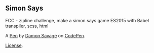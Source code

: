 Simon Says
----------
FCC  - zipline challenge, make a simon says game
ES2015 with Babel transpiler, scss, html

A [Pen](https://codepen.io/damonutes/pen/ZOVmWY) by [Damon Savage](https://codepen.io/damonutes) on [CodePen](https://codepen.io).

[License](https://codepen.io/license/pen/ZOVmWY).
